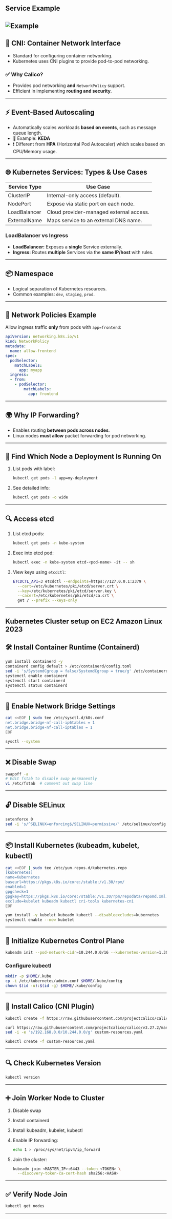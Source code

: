## Service Example

![Example](./images/kubernetes.drawio.png)
---

## 🔌 CNI: Container Network Interface

* Standard for configuring container networking.
* Kubernetes uses CNI plugins to provide pod-to-pod networking.

### ✅ Why Calico?

* Provides pod networking **and** `NetworkPolicy` support.
* Efficient in implementing **routing and security**.

---

## ⚡ Event-Based Autoscaling

* Automatically scales workloads **based on events**, such as message queue length.
* 🔧 Example: **KEDA**
* ❗ Different from **HPA** (Horizontal Pod Autoscaler) which scales based on CPU/Memory usage.

---

## 🌐 Kubernetes Services: Types & Use Cases

| Service Type | Use Case                                |
| ------------ | --------------------------------------- |
| ClusterIP    | Internal-only access (default).         |
| NodePort     | Expose via static port on each node.    |
| LoadBalancer | Cloud provider-managed external access. |
| ExternalName | Maps service to an external DNS name.   |

### LoadBalancer vs Ingress

* **LoadBalancer:** Exposes a **single** Service externally.
* **Ingress:** Routes **multiple** Services via the **same IP/host** with rules.

---

## 📦 Namespace

* Logical separation of Kubernetes resources.
* Common examples: `dev`, `staging`, `prod`.

---

## 🔐 Network Policies Example

Allow ingress traffic **only** from pods with `app=frontend`:

```yaml
apiVersion: networking.k8s.io/v1
kind: NetworkPolicy
metadata:
  name: allow-frontend
spec:
  podSelector:
    matchLabels:
      app: myapp
  ingress:
  - from:
    - podSelector:
        matchLabels:
          app: frontend
```

---

## 🌍 Why IP Forwarding?

* Enables routing **between pods across nodes**.
* Linux nodes **must allow** packet forwarding for pod networking.

---

## 🔎 Find Which Node a Deployment Is Running On

1. List pods with label:

   ```bash
   kubectl get pods -l app=my-deployment
   ```

2. See detailed info:

   ```bash
   kubectl get pods -o wide
   ```

---

## 🔍 Access etcd

1. List etcd pods:

   ```bash
   kubectl get pods -n kube-system
   ```

2. Exec into etcd pod:

   ```bash
   kubectl exec -n kube-system etcd-<pod-name> -it -- sh
   ```

3. View keys using `etcdctl`:

   ```bash
   ETCDCTL_API=3 etcdctl --endpoints=https://127.0.0.1:2379 \
     --cert=/etc/kubernetes/pki/etcd/server.crt \
     --key=/etc/kubernetes/pki/etcd/server.key \
     --cacert=/etc/kubernetes/pki/etcd/ca.crt \
     get / --prefix --keys-only
   ```

---
## Kubernetes Cluster setup on EC2 Amazon Linux 2023

## 🛠 Install Container Runtime (Containerd)

```bash
yum install containerd -y
containerd config default > /etc/containerd/config.toml
sed -i 's/SystemdCgroup = false/SystemdCgroup = true/g' /etc/containerd/config.toml
systemctl enable containerd
systemctl start containerd
systemctl status containerd
```

---

## 🌉 Enable Network Bridge Settings

```bash
cat <<EOF | sudo tee /etc/sysctl.d/k8s.conf
net.bridge.bridge-nf-call-ip6tables = 1
net.bridge.bridge-nf-call-iptables = 1
EOF

sysctl --system
```

---

## ❌ Disable Swap

```bash
swapoff -a
# Edit fstab to disable swap permanently
vi /etc/fstab  # comment out swap line
```

---

## 🔓 Disable SELinux

```bash
setenforce 0
sed -i 's/^SELINUX=enforcing$/SELINUX=permissive/' /etc/selinux/config
```

---

## 📦 Install Kubernetes (kubeadm, kubelet, kubectl)

```bash
cat <<EOF | sudo tee /etc/yum.repos.d/kubernetes.repo
[kubernetes]
name=Kubernetes
baseurl=https://pkgs.k8s.io/core:/stable:/v1.30/rpm/
enabled=1
gpgcheck=1
gpgkey=https://pkgs.k8s.io/core:/stable:/v1.30/rpm/repodata/repomd.xml.key
exclude=kubelet kubeadm kubectl cri-tools kubernetes-cni
EOF

yum install -y kubelet kubeadm kubectl --disableexcludes=kubernetes
systemctl enable --now kubelet
```

---

## 🧠 Initialize Kubernetes Control Plane

```bash
kubeadm init --pod-network-cidr=10.244.0.0/16 --kubernetes-version=1.30.1 --ignore-preflight-errors=all
```

### Configure kubectl

```bash
mkdir -p $HOME/.kube
cp -i /etc/kubernetes/admin.conf $HOME/.kube/config
chown $(id -u):$(id -g) $HOME/.kube/config
```

---

## 🧬 Install Calico (CNI Plugin)

```bash
kubectl create -f https://raw.githubusercontent.com/projectcalico/calico/v3.27.2/manifests/tigera-operator.yaml

curl https://raw.githubusercontent.com/projectcalico/calico/v3.27.2/manifests/custom-resources.yaml > custom-resources.yaml
sed -i -e 's/192.168.0.0/10.244.0.0/g' custom-resources.yaml

kubectl create -f custom-resources.yaml
```

---

## 🔍 Check Kubernetes Version

```bash
kubectl version
```

---

## ➕ Join Worker Node to Cluster

1. Disable swap

2. Install containerd

3. Install kubeadm, kubelet, kubectl

4. Enable IP forwarding:

   ```bash
   echo 1 > /proc/sys/net/ipv4/ip_forward
   ```

5. Join the cluster:

   ```bash
   kubeadm join <MASTER_IP>:6443 --token <TOKEN> \
     --discovery-token-ca-cert-hash sha256:<HASH>
   ```

---

## ✅ Verify Node Join

```bash
kubectl get nodes
```

---

